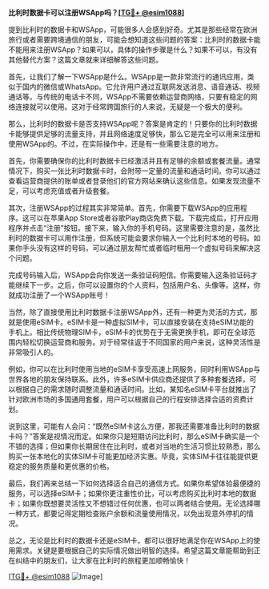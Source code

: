 **比利时数据卡可以注册WSApp吗？[[TG💪+ @esim1088](https://t.me/s/esim1088)]**

提到比利时的数据卡和WSApp，可能很多人会感到好奇。尤其是那些经常在欧洲旅行或者需要跨境通信的朋友，可能会想知道这些问题的答案：比利时的数据卡能不能用来注册WSApp？如果可以，具体的操作步骤是什么？如果不可以，有没有其他替代方案？这篇文章就来详细解答这些问题。

首先，让我们了解一下WSApp是什么。WSApp是一款非常流行的通讯应用，类似于国内的微信或WhatsApp。它允许用户通过互联网发送消息、语音通话、视频通话等。与传统的电话卡不同，WSApp不需要依赖运营商网络，只要有稳定的网络连接就可以使用。这对于经常跨国旅行的人来说，无疑是一个极大的便利。

那么，比利时的数据卡是否支持WSApp呢？答案是肯定的！只要你的比利时数据卡能够提供足够的流量支持，并且网络速度足够快，那么它是完全可以用来注册和使用WSApp的。不过，在实际操作中，还是有一些需要注意的地方。

首先，你需要确保你的比利时数据卡已经激活并且有足够的余额或套餐流量。通常情况下，购买一张比利时数据卡时，会附带一定量的流量和通话时间。你可以通过查看运营商提供的账单或者登录他们的官方网站来确认这些信息。如果发现流量不足，可以考虑充值或者升级套餐。

其次，注册WSApp的过程其实非常简单。首先，你需要下载WSApp的应用程序。这可以在苹果App Store或者谷歌Play商店免费下载。下载完成后，打开应用程序并点击“注册”按钮。接下来，输入你的手机号码。这里需要注意的是，虽然比利时的数据卡可以用作注册，但系统可能会要求你输入一个比利时本地的号码。如果你手头没有这样的号码，可以通过朋友帮忙或者临时租用一个虚拟号码来解决这个问题。

完成号码输入后，WSApp会向你发送一条验证码短信。你需要输入这条验证码才能继续下一步。之后，你可以设置你的个人资料，包括用户名、头像等。这样，你就成功注册了一个WSApp账号！

当然，除了直接使用比利时数据卡注册WSApp外，还有一种更为灵活的方式，那就是使用eSIM卡。eSIM卡是一种虚拟SIM卡，可以直接安装在支持eSIM功能的手机上。相比传统物理SIM卡，eSIM卡的优势在于无需更换手机，即可在全球范围内轻松切换运营商和服务。对于经常往返于不同国家的用户来说，这种灵活性是非常吸引人的。

例如，你可以在比利时使用当地的eSIM卡享受高速上网服务，同时利用WSApp与世界各地的朋友保持联系。此外，许多eSIM卡供应商还提供了多种套餐选择，可以根据自己的需求随时调整流量和通话时间。比如，某知名eSIM卡平台就推出了针对欧洲市场的多国通用套餐，用户可以根据自己的行程安排选择合适的资费计划。

说到这里，可能有人会问：“既然eSIM卡这么方便，那我还需要准备比利时的数据卡吗？”答案是视情况而定。如果你只是短期访问比利时，那么eSIM卡确实是一个不错的选择；但如果你长期居住在比利时，或者对当地的生活习惯比较熟悉，那么购买一张本地化的实体SIM卡可能更加经济实惠。毕竟，实体SIM卡往往能提供更稳定的服务质量和更优惠的价格。

最后，我们再来总结一下如何选择适合自己的通信方式。如果你希望体验最便捷的服务，可以选择eSIM卡；如果你更注重性价比，可以考虑购买比利时本地的数据卡；如果你既想要灵活性又不想错过任何优惠，也可以两者结合使用。无论选择哪一种方式，都要记得定期检查账户余额和流量使用情况，以免出现意外停机的情况。

总之，无论是比利时的数据卡还是eSIM卡，都可以很好地满足你在WSApp上的使用需求。关键是要根据自己的实际情况做出明智的选择。希望这篇文章能帮助到正在纠结中的朋友们，让大家在比利时的旅程更加顺畅愉快！

[[TG💪+ @esim1088](https://t.me/s/esim1088) ![Image](https://i.postimg.cc/4NQfJmqS/Snipaste-2025-05-13-00-14-12.png)]